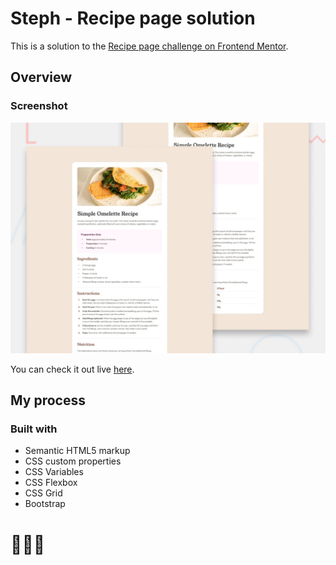 # Steph - Recipe page solution

This is a solution to the [Recipe page challenge on Frontend Mentor](https://www.frontendmentor.io/challenges/recipe-page-KiTsR8QQKm). 


## Overview

### Screenshot

![](./assets/design/desktop-preview.jpg)

You can check it out live [here](https://xstephx.github.io/recipe-page-challenge).

## My process

### Built with

- Semantic HTML5 markup
- CSS custom properties
- CSS Variables
- CSS Flexbox
- CSS Grid
- Bootstrap


# 🚀🚀🚀




